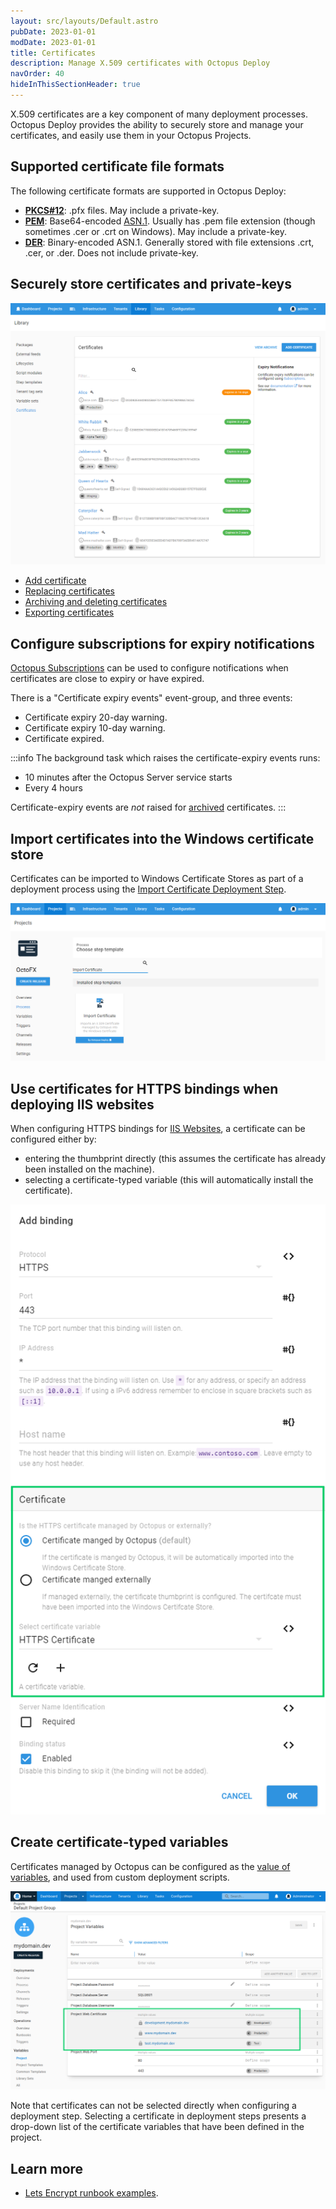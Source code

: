```yaml
---
layout: src/layouts/Default.astro
pubDate: 2023-01-01
modDate: 2023-01-01
title: Certificates
description: Manage X.509 certificates with Octopus Deploy
navOrder: 40
hideInThisSectionHeader: true
---
```


X.509 certificates are a key component of many deployment processes. Octopus Deploy provides the ability to securely store and manage your certificates, and easily use them in your Octopus Projects.  

## Supported certificate file formats

The following certificate formats are supported in Octopus Deploy:

- **[PKCS#12](https://en.wikipedia.org/wiki/PKCS_12)**: .pfx files. May include a private-key.  
- **[PEM](https://en.wikipedia.org/wiki/Privacy-enhanced_Electronic_Mail)**: Base64-encoded [ASN.1](https://en.wikipedia.org/wiki/Abstract_Syntax_Notation_One). Usually has .pem file extension (though sometimes .cer or .crt on Windows). May include a private-key.
- **[DER](https://en.wikipedia.org/wiki/X.690#DER_encoding)**: Binary-encoded ASN.1. Generally stored with file extensions .crt, .cer, or .der. Does not include private-key.

## Securely store certificates and private-keys

![](/docs/deployments/certificates/certificate-list.png "width=500")

- [Add certificate](/docs/deployments/certificates/add-certificate/)
- [Replacing certificates](/docs/deployments/certificates/replace-certificate/)
- [Archiving and deleting certificates](/docs/deployments/certificates/archiving-and-deleting-certificates/)
- [Exporting certificates](/docs/deployments/certificates/export-certificate/)

## Configure subscriptions for expiry notifications

[Octopus Subscriptions](/docs/administration/managing-infrastructure/subscriptions/) can be used to configure notifications when certificates are close to expiry or have expired.

There is a "Certificate expiry events" event-group, and three events:  

- Certificate expiry 20-day warning.
- Certificate expiry 10-day warning.
- Certificate expired.

:::info
The background task which raises the certificate-expiry events runs:
- 10 minutes after the Octopus Server service starts
- Every 4 hours

Certificate-expiry events are _not_ raised for [archived](/docs/deployments/certificates/archiving-and-deleting-certificates/) certificates.
:::

## Import certificates into the Windows certificate store  

Certificates can be imported to Windows Certificate Stores as part of a deployment process using the [Import Certificate Deployment Step](/docs/deployments/certificates/import-certificate-step/).

![](/docs/deployments/certificates/images/import-certificate-step-select.png "width=500")

## Use certificates for HTTPS bindings when deploying IIS websites   

When configuring HTTPS bindings for [IIS Websites](/docs/deployments/windows/iis-websites-and-application-pools/), a certificate can be configured either by:
- entering the thumbprint directly (this assumes the certificate has already been installed on the machine).
- selecting a certificate-typed variable (this will automatically install the certificate).

![](/docs/deployments/certificates/images/https-binding-certificate.png "width=500")

## Create certificate-typed variables

Certificates managed by Octopus can be configured as the [value of variables](/docs/projects/variables/certificate-variables/), and used from custom deployment scripts.

![](/docs/deployments/certificates/images/certificate-variables-scoped.png "width=500")

Note that certificates can not be selected directly when configuring a deployment step. Selecting a certificate in deployment steps presents a drop-down list of the certificate variables that have been defined in the project.

## Learn more

- [Lets Encrypt runbook examples](/docs/runbooks/runbook-examples/routine/lets-encrypt-renew-certificate/).